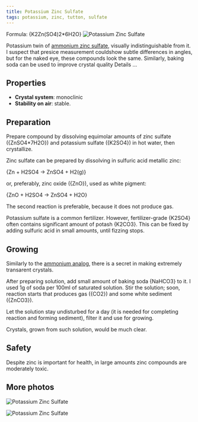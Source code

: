 ```yaml
---
title: Potassium Zinc Sulfate
tags: potassium, zinc, tutton, sulfate
---
```

Formula: {K2Zn(SO4)2*6H2O}
![Potassium Zinc Sulfate](@root/crystals/images/potassium-zinc-sulfate/dsc02067.jpg)

Potassium twin of [ammonium zinc sulfate](@root/crystals/ammonium-zinc-sulfate//), visually indistinguishable from it. I suspect that presice measurement couldshow subtle differences in angles, but for the naked eye, these compounds look the same. Similarly, baking soda can be used to improve crystal quality
<span class="cut">Details ...</span>
## Properties
* **Crystal system**: monoclinic
* **Stability on air**: stable.

## Preparation
Prepare compound by dissolving equimolar amounts of zinc sulfate ({ZnSO4*7H2O}) and potassium sulfate ({K2SO4}) in hot water, then crystallize.

Zinc sulfate can be prepared by dissolving in sulfuric acid metallic zinc:

{Zn + H2SO4 -> ZnSO4 + H2(g)}

or, preferably, zinc oxide ({ZnO}), used as white pigment:

{ZnO + H2SO4 -> ZnSO4 + H2O}

The second reaction is preferable, because it does not produce gas.

Potassium sulfate is a common fertilizer. However, fertilizer-grade {K2SO4} often contains significant amount of potash {K2CO3}. This can be fixed by adding sulfuric acid in small amounts, until fizzing stops.

## Growing
Similarly to the [ammonium analog](@root/crystals/ammonium-zinc-sulfate//), there is a secret in making extremely transarent crystals.

After preparing solution, add small amount of baking soda {NaHCO3} to it. I used 1g of soda per 100ml of saturated solution. Stir the solution; soon, reaction starts that produces gas ({CO2}) and some white sediment ({ZnCO3}).

Let the solution stay undisturbed for a day (it is needed for completing reaction and forming sediment), filter it and use for growing.

Crystals, grown from such solution, would be much clear.

## Safety
Despite zinc is important for health, in large amounts zinc compounds are moderately toxic.

## More photos
![Potassium Zinc Sulfate](@root/crystals/images/potassium-zinc-sulfate/dsc02024.jpg)

![Potassium Zinc Sulfate](@root/crystals/images/potassium-zinc-sulfate/dsc02066.jpg)
